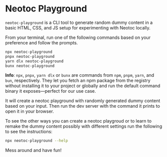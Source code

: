 # Neotoc Playground

`neotoc-playground` is a CLI tool to generate random dummy content in a basic HTML, CSS, and JS setup for experimenting with Neotoc locally.

From your terminal, run one of the following commands based on your preference and follow the prompts.

```sh
npx neotoc-playground
pnpx neotoc-playground
yarn dlx neotoc-playground
bunx neotoc-playground
```

**Info**: `npx`, `pnpx`, `yarn dlx` or `bunx` are commands from `npm`, `pnpm`, `yarn`, and `bun`, respectively. They let you fetch an npm package from the registry without installing it to your project or globally and run the default command binary it exposes—perfect for our use case.

It will create a neotoc playground with randomly generated dummy content based on your input. Then run the dev server with the command it prints to open it in your browser.

To see the other ways you can create a neotoc playgroud or to learn to remake the dummy content possibly with different settings run the following to see the instructions:

```sh
npx neotoc-playground --help
```

Mess around and have fun!
